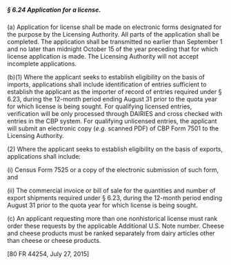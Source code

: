 ##### § 6.24 Application for a license. #####

(a) Application for license shall be made on electronic forms designated for the purpose by the Licensing Authority. All parts of the application shall be completed. The application shall be transmitted no earlier than September 1 and no later than midnight October 15 of the year preceding that for which license application is made. The Licensing Authority will not accept incomplete applications.

(b)(1) Where the applicant seeks to establish eligibility on the basis of imports, applications shall include identification of entries sufficient to establish the applicant as the importer of record of entries required under § 6.23, during the 12-month period ending August 31 prior to the quota year for which license is being sought. For qualifying licensed entries, verification will be only processed through DAIRIES and cross checked with entries in the CBP system. For qualifying unlicensed entries, the applicant will submit an electronic copy (*e.g.* scanned PDF) of CBP Form 7501 to the Licensing Authority.

(2) Where the applicant seeks to establish eligibility on the basis of exports, applications shall include:

(i) Census Form 7525 or a copy of the electronic submission of such form, and

(ii) The commercial invoice or bill of sale for the quantities and number of export shipments required under § 6.23, during the 12-month period ending August 31 prior to the quota year for which license is being sought.

(c) An applicant requesting more than one nonhistorical license must rank order these requests by the applicable Additional U.S. Note number. Cheese and cheese products must be ranked separately from dairy articles other than cheese or cheese products.

[80 FR 44254, July 27, 2015]